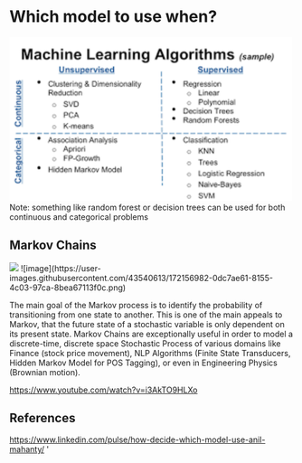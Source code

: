 # Which model to use when?

<img src="images/screenshot.png" width="500"/>
Note: something like random forest or decision trees can be used for both continuous and categorical problems


## Markov Chains
<img src="https://user-images.githubusercontent.com/43540613/172156982-0dc7ae61-8155-4c03-97ca-8bea67113f0c.png" width="500"/>
![image](https://user-images.githubusercontent.com/43540613/172156982-0dc7ae61-8155-4c03-97ca-8bea67113f0c.png)

The main goal of the Markov process is to identify the probability of transitioning from one state to another. This is one of the main appeals to Markov, that the future state of a stochastic variable is only dependent on its present state.
Markov Chains are exceptionally useful in order to model a discrete-time, discrete space Stochastic Process of various domains like Finance (stock price movement), NLP Algorithms (Finite State Transducers, Hidden Markov Model for POS Tagging), or even in Engineering Physics (Brownian motion). 

https://www.youtube.com/watch?v=i3AkTO9HLXo

## References
https://www.linkedin.com/pulse/how-decide-which-model-use-anil-mahanty/
'
